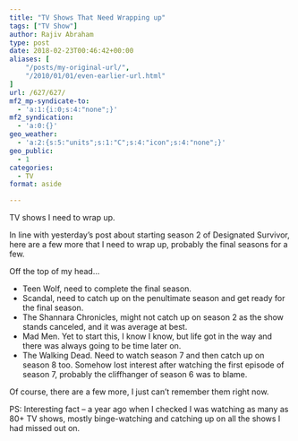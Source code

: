 ```yaml
---
title: "TV Shows That Need Wrapping up"
tags: ["TV Show"]
author: Rajiv Abraham
type: post
date: 2018-02-23T00:46:42+00:00
aliases: [
    "/posts/my-original-url/",
    "/2010/01/01/even-earlier-url.html"
]
url: /627/627/
mf2_mp-syndicate-to:
  - 'a:1:{i:0;s:4:"none";}'
mf2_syndication:
  - 'a:0:{}'
geo_weather:
  - 'a:2:{s:5:"units";s:1:"C";s:4:"icon";s:4:"none";}'
geo_public:
  - 1
categories:
  - TV
format: aside

---
```

<p style="text-align: left;">
  TV shows I need to wrap up.
</p>

<p style="text-align: left;">
  In line with yesterday&#8217;s post about starting season 2 of Designated Survivor, here are a few more that I need to wrap up, probably the final seasons for a few.
</p>

<p style="text-align: left;">
  Off the top of my head…
</p>

<ul style="text-align: left;">
  <li>
    Teen Wolf, need to complete the final season.
  </li>
  <li>
    Scandal, need to catch up on the penultimate season and get ready for the final season.
  </li>
  <li>
    The Shannara Chronicles, might not catch up on season 2 as the show stands canceled, and it was average at best.
  </li>
  <li>
    Mad Men. Yet to start this, I know I know, but life got in the way and there was always going to be time later on.
  </li>
  <li>
    The Walking Dead. Need to watch season 7 and then catch up on season 8 too. Somehow lost interest after watching the first episode of season 7, probably the cliffhanger of season 6 was to blame.
  </li>
</ul>

<p style="text-align: left;">
  Of course, there are a few more, I just can&#8217;t remember them right now.
</p>

<p style="text-align: left;">
  PS: Interesting fact &#8211; a year ago when I checked I was watching as many as 80+ TV shows, mostly binge-watching and catching up on all the shows I had missed out on.
</p>